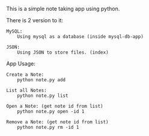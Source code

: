 This is a simple note taking app using python.

There is 2 version to it: 

    MySQL:
        Using mysql as a database (inside mysql-db-app) 

    JSON:
        Using JSON to store files. (index)


App Usage:

    Create a Note:
        python note.py add
    
    List all Notes:
        python note.py list
    
    Open a Note: (get note id from list)
        python note.py open -id 1 
    
    Remove a Note: (get note id from list)
        python note.py rm -id 1